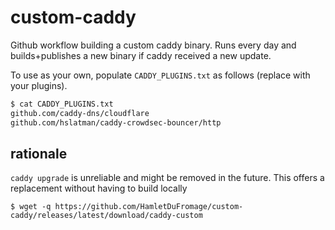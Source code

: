 # custom-caddy

Github workflow building a custom caddy binary. Runs every day and builds+publishes a new binary if caddy received a new update.

To use as your own, populate `CADDY_PLUGINS.txt` as follows (replace with your plugins).

``` bash
$ cat CADDY_PLUGINS.txt
github.com/caddy-dns/cloudflare
github.com/hslatman/caddy-crowdsec-bouncer/http
```
## rationale 

`caddy upgrade` is unreliable and might be removed in the future. This offers a replacement without having to build locally
```
$ wget -q https://github.com/HamletDuFromage/custom-caddy/releases/latest/download/caddy-custom
```
